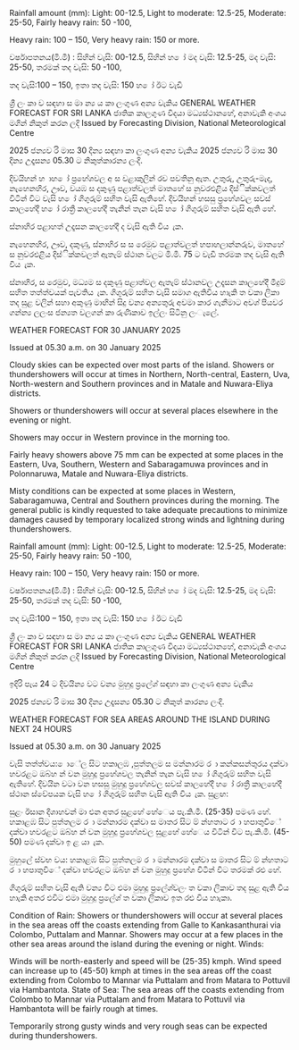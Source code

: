 Rainfall amount (mm): Light: 00-12.5, Light to moderate: 12.5-25, Moderate: 25-50, Fairly heavy rain: 50 -100,

Heavy rain: 100 – 150, Very heavy rain: 150 or more.

වර්ෂාපතනය(මි.මී) : සිහින් වැසි: 00-12.5, සිහින් හ ෝ මද වැසි: 12.5-25, මද වැසි: 25-50, තරමක් තද වැසි: 50 -100,

තද වැසි:100 – 150, ඉතා තද වැසි: 150 හ ෝ ඊට වැඩි

ශ්‍රී ලං කා ව සඳහා ස මා න්‍ය ය කා ලංගුණ අන්‍ය වැකිය GENERAL WEATHER FORECAST FOR SRI LANKA ජාතික කාලගුණ විදයා මධ්‍යස්ථානහේ, අනාවැකි අංශය මගින් නිකුත් කරන ලදි Issued by Forecasting Division, National Meteorological Centre

2025 ජන්‍යව රි මාස 30 දින්‍ය සඳහා කා ලංගුණ අන්‍ය වැකිය 2025 ජන්‍යව රි මාස 30 දින්‍ය උදෑසන්‍ය 05.30 ට නිකුත්කාරන්‍ය ලංදි.

දිවයිහන් හ ාහ ෝ ප්‍රහේශවල අ ස වළාකුලින් රව පවතිනු ඇත. උතුරු, උතුරු-මැද, නැහෙනහිර, ඌව, වයඹ ස දකුණු පළාත්වලත් මාතහේ ස නුවරඑළිය දිස්ික්කවලත් විටින් විට වැසි හ ෝ ගිගුරුම් සහිත වැසි ඇතිහේ. දිවයිහන් හසසු ප්‍රහේශවල සවස් කාලහේදී හ ෝ රාත්‍රී කාලහේදී තැනින් තැන වැසි හ ෝ ගිගුරුම් සහිත වැසි ඇති හේ.

ස්නාහිර පළාහත් උදෑසන කාලහේදී ද වැසි ඇති විය ැක.

නැහෙනහිර, ඌව, දකුණු, ස්නාහිර ස ස රෙමුව පළාත්වලත් හපාහලාන්නරුව, මාතහේ ස නුවරඑළිය දිස්ික්කවලත් ඇතැම් ස්ථාන වලට මි.මි. 75 ට වැඩි තරමක තද වැසි ඇති විය ැක.

ස්නාහිර, ස රෙමුව, මධ්‍යම ස දකුණු පළාත්වල ඇතැම් ස්ථානවල උදෑසන කාලහේදී මීදුම් සහිත තත්ත්වයක් පැවතිය ැක. ගිගුරුම් සහිත වැසි සමාග ඇතිවිය හාැකි ත වකා ලිකා තද සුළ වලින් සහා අකුණු මාඟින් සිදු වන්‍ය අන්‍යතුරු අවමා කාර ගැනීමාට අවශ්‍ පියවර ගන්න්‍ය ලලංස ජන්‍යත වලගන් කා රුණිකාව ඉල්ලං සිටිනු ලංැලේ.

WEATHER FORECAST FOR 30 JANUARY 2025

Issued at 05.30 a.m. on 30 January 2025

Cloudy skies can be expected over most parts of the island. Showers or thundershowers will occur at times in Northern, North-central, Eastern, Uva, North-western and Southern provinces and in Matale and Nuwara-Eliya districts.

Showers or thundershowers will occur at several places elsewhere in the evening or night.

Showers may occur in Western province in the morning too.

Fairly heavy showers above 75 mm can be expected at some places in the Eastern, Uva, Southern, Western and Sabaragamuwa provinces and in Polonnaruwa, Matale and Nuwara-Eliya districts.

Misty conditions can be expected at some places in Western, Sabaragamuwa, Central and Southern provinces during the morning. The general public is kindly requested to take adequate precautions to minimize damages caused by temporary localized strong winds and lightning during thundershowers.

Rainfall amount (mm): Light: 00-12.5, Light to moderate: 12.5-25, Moderate: 25-50, Fairly heavy rain: 50 -100,

Heavy rain: 100 – 150, Very heavy rain: 150 or more.

වර්ෂාපතනය(මි.මී) : සිහින් වැසි: 00-12.5, සිහින් හ ෝ මද වැසි: 12.5-25, මද වැසි: 25-50, තරමක් තද වැසි: 50 -100,

තද වැසි:100 – 150, ඉතා තද වැසි: 150 හ ෝ ඊට වැඩි

ශ්‍රී ලං කා ව සඳහා ස මා න්‍ය ය කා ලංගුණ අන්‍ය වැකිය GENERAL WEATHER FORECAST FOR SRI LANKA ජාතික කාලගුණ විදයා මධ්‍යස්ථානහේ, අනාවැකි අංශය මගින් නිකුත් කරන ලදි Issued by Forecasting Division, National Meteorological Centre

ඉදිරි පැය 24 ට දිවයින්‍ය වට වන්‍ය මුහුදු ප්‍රලේශ්‍ සඳහා කා ලංගුණ අන්‍ය වැකිය

2025 ජන්‍යව රි මාස 30 දින්‍ය උදෑසන්‍ය 05.30 ට නිකුත් කාරන්‍ය ලංදි.

WEATHER FORECAST FOR SEA AREAS AROUND THE ISLAND DURING NEXT 24 HOURS

Issued at 05.30 a.m. on 30 January 2025

වැසි තත්ත්වය: ොේල සිට හකාලඹ ,පුත්තලම ස මන්නාරම ර ා කන්කසන්තුරය දක්වා හවරළට ඔබ්හ න් වන මුහුදු ප්‍රහේශවල තැනින් තැන වැසි හ ෝ ගිගුරුම් සහිත වැසි ඇතිහේ. දිවයින වටා වන හසසු මුහුදු ප්‍රහේශවල සවස් කාලහේදී හ ෝ රාත්‍රී කාලහේදී ස්ථාන ස්වේපයක වැසි හ ෝ ගිගුරුම් සහිත වැසි ඇති විය ැක. සුළඟ:

සුළං ඊසාන දිශාහවන් මා එන අතර සුළහේ හේෙය පැ.කි.මී. (25-35) පමණ හේ. හකාළඹ සිට පුත්තලම ර ා මන්නාරම දක්වා ස මාතර සිට ම් න්හතාට ර ා හපාතුවිේ දක්වා හවරළට ඔබ්හ න් වන මුහුදු ප්‍රහේශවල සුළහේ හේෙය විටින් විට පැ.කි.මී. (45-50) පමණ දක්වා ඉ ළ යා ැක.

මුහුලේ ස්වභ වය: හකාළඹ සිට පුත්තලම ර ා මන්නාරම දක්වා ස මාතර සිට ම් න්හතාට ර ා හපාතුවිේ දක්වා හවරළට ඔබ්හ න් වන මුහුදු ප්‍රහේශ විටින් විට තරමක් රළු හේ.

ගිගුරුම් සහිත වැසි ඇති වන්‍ය විට එමා මුහුදු ප්‍රලේශ්‍වලං ත වකා ලිකාව තද සුළ ඇති විය හාැකි අතර එවිට එමා මුහුදු ප්‍රලේශ්‍ ත වකා ලිකාව ඉත රළු විය හාැකා.

Condition of Rain: Showers or thundershowers will occur at several places in the sea areas off the coasts extending from Galle to Kankasanthurai via Colombo, Puttalam and Mannar. Showers may occur at a few places in the other sea areas around the island during the evening or night. Winds:

Winds will be north-easterly and speed will be (25-35) kmph. Wind speed can increase up to (45-50) kmph at times in the sea areas off the coast extending from Colombo to Mannar via Puttalam and from Matara to Pottuvil via Hambantota. State of Sea: The sea areas off the coasts extending from Colombo to Mannar via Puttalam and from Matara to Pottuvil via Hambantota will be fairly rough at times.

Temporarily strong gusty winds and very rough seas can be expected during thundershowers.